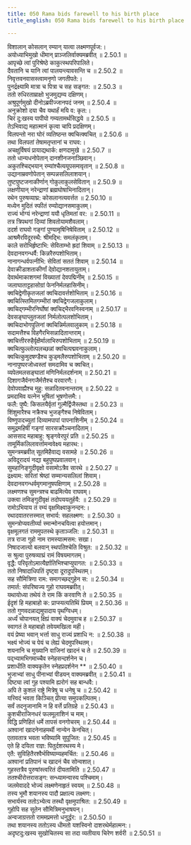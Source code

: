 ```yaml
---
title: 050 Rama bids farewell to his birth place
title_english: 050 Rama bids farewell to his birth place

---
```

<div class="audioEmbed"  caption="श्रीराम-हरिसीताराममूर्ति-घनपाठिभ्यां वचनम्" src="https://archive.org/download/Ramayana-recitation-Sriram-harisItArAmamUrti-Ghanapaati-v2/Kanda_2/Kanda_2_AYK-050-Gangatheere_Guhasamagamaha.mp3"></div>

  
विशालान् कोसलान् रम्यान् यात्वा लक्ष्मणपूर्वज:।  
अयोध्याभिमुखो धीमान् प्राञ्जलिर्वाक्यमब्रवीत् ॥ 2.50.1 ॥   
आपृच्छे त्वां पुरिश्रेष्ठे काकुत्स्थपरिपालिते।  
दैवतानि च यानि त्वां पालयन्त्यावसन्ति च ॥ 2.50.2 ॥   
निवृत्तवनवासस्त्वामनृणो जगतीपते:।  
पुनर्द्रक्ष्यामि मात्रा च पित्रा च सह सङ्गत: ॥ 2.50.3 ॥   
ततो रुधिरताम्राक्षो भुजमुद्यम्य दक्षिणम्।  
अश्रुपूर्णमुखो दीनोऽब्रवीज्जानपदं जनम् ॥ 2.50.4 ॥   
अनुक्रोशो दया चैव यथार्हं मयि व: कृत:।  
चिरं दु:खस्य पापीयो गम्यतामर्थसिद्धये ॥ 2.50.5 ॥   
तेऽभिवाद्य महात्मानं कृत्वा चापि प्रदक्षिणम्।  
विलपन्तो नरा घोरं व्यतिष्ठन्त क्वचित्क्वचित् ॥ 2.50.6 ॥   
तथा विलपतां तेषामतृप्तानां च राघव:।  
अचक्षुर्विषयं प्रायाद्यथार्क: क्षणदामुखे ॥ 2.50.7 ॥   
ततो धान्यधनोपेतान् दानशीनजनाञ्छिवान्।  
अकुतश्चिद्भयान् रम्यांश्चैत्ययूपसमावृतान् ॥ 2.50.8 ॥   
उद्यानाम्रवणोपेतान् सम्पन्नसलिलाशयान्।  
तुष्टपुष्टजनाकीर्णान् गोकुलाकुलसेवितान् ॥ 2.50.9 ॥   
लक्षणीयान् नरेन्द्राणां ब्रह्मघोषाभिनादितान्।  
रथेन पुरुषव्याघ्र: कोसलानत्यवर्त्तत ॥ 2.50.10 ॥   
मध्येन मुदितं स्फीतं रम्योद्यानसमाकुलम्।  
राज्यं भोग्यं नरेन्द्राणां ययौ धृतिमतां वर: ॥ 2.50.11 ॥   
तत्र त्रिपथगां दिव्यां शिवतोयामशैवलाम्।  
ददर्श राघवो गङ्गां पुण्यामृषिनिषेविताम् ॥ 2.50.12 ॥   
आश्रमैरविदूरस्थै: श्रीमद्भि: समलंकृताम्।  
काले सरोभिर्हृष्टाभि: सेविताम्भो ह्रदां शिवाम् ॥ 2.50.13 ॥   
देवदानवगन्धर्वै: किन्नरैरुपशोभिताम्।  
नानागन्धर्वपत्नीभि: सेवितां सततं शिवाम् ॥ 2.50.14 ॥   
देवाक्रीडाशताकीर्णां देवो़द्यानशतायुताम्।  
देवार्थमाकाशगमां विख्यातां देवपद्मिनीम् ॥ 2.50.15 ॥   
जलाघाताट्टहासोग्रां फेननिर्मलहासिनीम्।  
क्वचिद्वेणीकृतजलां क्वचिदावर्त्तशोभिताम् ॥ 2.50.16 ॥   
क्वचित्स्तिमितगम्भीरां क्वचिद्वेगजलाकुलाम्।  
क्वचिद्गम्भीरनिर्घोषां क्वचिद्भैरवनिस्वनाम् ॥ 2.50.17 ॥   
देवसङ्घाप्लुतजलां निर्मलोत्पलशोभिताम्।  
क्वचिदाभोगपुलिनां क्वचिन्निर्मलवालुकाम् ॥ 2.50.18 ॥   
सदामत्तैश्च विहगैरभिसन्नादितान्तराम्।  
क्वचित्तीररुहैर्वृक्षैर्मालाभिरुपशोभिताम् ॥ 2.50.19 ॥   
क्वचित्फुल्लोत्पलच्छन्नां क्वचित्पद्मवनाकुलाम्।  
क्वचित्कुमुदषण्डैश्च कुड्मलैरुपशोभिताम् ॥ 2.50.20 ॥   
नानापुष्परजोध्वस्तां समदामिव च क्वचित्।  
व्यपेतमलसङ्घातां मणिनिर्मलदर्शनाम् ॥ 2.50.21 ॥   
दिशागजैर्वनगजैर्मत्तैश्च वरवारणै:।  
देवोपवाह्यैश्च मुहु: सन्नादितवनान्तराम् ॥ 2.50.22 ॥   
प्रमदामिव यत्नेन भूषितां भूषणोत्तमै:।  
फलै: पुष्पै: किसलयैर्वृतां गुल्मैर्द्विजैस्तथा ॥ 2.50.23 ॥   
शिंशुमारैश्च नक्रैश्च भुजङ्गैश्च निषेविताम्।  
विष्णुपादच्युतां दिव्यामपापां पापनाशिनीम् ॥ 2.50.24 ॥   
समुद्रमहिषीं गङ्गां सारसक्रौञ्चनादिताम्।  
आससाद महाबाहु: श्रृङ्गवेरपुरं प्रति ॥ 2.50.25 ॥   
तामूर्मिकलिलावर्त्तामन्ववेक्ष्य महारथ:।  
सुमन्त्रमब्रवीत् सूतमिहैवाद्य वसामहे ॥ 2.50.26 ॥   
अविदूरादयं नद्या बहुपुष्पप्रवालवान्।  
सुमहानिङ्गुदीवृक्षो वसामोऽत्रैव सारथे ॥ 2.50.27 ॥   
द्रक्ष्याम: सरितां श्रेष्ठां सम्मान्यसलिलां शिवाम्।  
देवदानवगन्धर्वमृगमानुषपक्षिणाम् ॥ 2.50.28 ॥   
लक्ष्मणश्च सुमन्त्रश्च बाढमित्येव राघवम्।  
उक्त्वा तमिङ्गुदीवृक्षं तदोपययतुर्हयै: ॥ 2.50.29 ॥   
रामोऽभियाय तं रम्यं वृक्षमिक्ष्वाकुनन्दन:।  
रथादवातरत्तस्मात् सभार्य: सहलक्ष्मण: ॥ 2.50.30 ॥   
सुमन्त्रोप्यवतीर्य्या स्मान्मोनचयित्वा हयोत्तमान्।  
वृक्षमूलगतं राममुपतस्थे कृताञ्जलि: ॥ 2.50.31 ॥   
तत्र राजा गुहो नाम रामस्यात्मसम: सखा।  
निषादजात्यो बलवान् स्थपतिश्चेति विश्रुत: ॥ 2.50.32 ॥   
स श्रुत्वा पुरुषव्याघ्रं रामं विषयमागतम्।  
वृद्धै: परिवृतोऽमात्यैर्ज्ञातिभिश्चाप्युपागत: ॥ 2.50.33 ॥   
ततो निषादाधिपतिं दृष्ट्वा दूरादुपस्थितम्।  
सह सौमित्रिणा राम: समागच्छद्गुहेन स: ॥ 2.50.34 ॥   
तमार्त: संपरिष्वज्य गुहो राघवमब्रवीत्।  
यथायोध्या तथेयं ते राम किं करवाणि ते ॥ 2.50.35 ॥   
ईदृशं हि महाबाहो क: प्राप्स्यत्यतिथिं प्रियम् ॥ 2.50.36 ॥   
ततो गुणवदन्नाद्यमुपादाय पृथग्विधम्।  
अर्ध्यं चोपानयत् क्षिप्रं वाक्यं चेदमुवाच ह ॥ 2.50.37 ॥   
स्वागतं ते महाबाहो तवेयमखिला मही।  
वयं प्रेष्या भवान् भर्त्ता साधु राज्यं प्रशाधि न: ॥ 2.50.38 ॥   
भक्ष्यं भोज्यं च पेयं च लेह्यं चेदमुपस्थितम्।  
शयनानि च मुख्यानि वाजिनां खादनं च ते ॥ 2.50.39 ॥   
पद्भ्यामभिगमाच्चैव स्नेहसन्दर्शनेन च।  
प्रशाधीति वाक्यकृतेन स्नेहप्रदर्शनेन ** ॥ 2.50.40 ॥   
भुजाभ्यां साधु पीनाभ्यां पीडयन् वाक्यमब्रवीत् ॥ 2.50.41 ॥   
दिष्ट्या त्वां गुह पश्यामि ह्यरोगं सह बान्धवै:।  
अपि ते कुशलं राष्ट्रे मित्रेषु च धनेषु च ॥ 2.50.42 ॥   
यत्त्विदं भवता किञ्चित् प्रीत्या समुपकल्पितम्।  
सर्वं तदनुजानामि न हि वर्त्ते प्रतिग्रहे ॥ 2.50.43 ॥   
कुशचीराजिनधरं फलमूलाशिनं च माम्।  
विद्धि प्रणिहितं धर्मे तापसं वनगोचरम् ॥ 2.50.44 ॥   
अश्वानां खादनेनाहमर्थी नान्येन केनचित्।  
एतावतात्र भवता भविष्यामि सुपूजित: ॥ 2.50.45 ॥   
एते हि दयिता राज्ञ: पितुर्दशरथस्य मे।  
एतै: सुविहितैरश्वैर्भविष्याम्यहमर्चित: ॥ 2.50.46 ॥   
अश्वानां प्रतिपानं च खादनं चैव सोन्वशात्।  
गुहस्तत्रैव पुरुषांस्त्वरितं दीयतामिति ॥ 2.50.47 ॥   
ततश्चीरोत्तरासङ्ग: सन्ध्यामन्वास्य पश्चिमाम्।  
जलमेवाददे भोज्यं लक्ष्मणेनाहृतं स्वयम् ॥ 2.50.48 ॥   
तस्य भूमौ शयानस्य पादौ प्रक्षाल्य लक्ष्मण:।  
सभार्यस्य ततोऽभ्येत्य तस्थौ वृक्षमुपाश्रित: ॥ 2.50.49 ॥   
गुहोपि सह सूतेन सौमित्रिमनुभाषयन्।  
अन्वजाग्रत्ततो राममप्रमत्तो धनुर्द्धर: ॥ 2.50.50 ॥   
तथा शयानस्य ततोऽस्य धीमतो यशस्विनो दाशरथेर्महात्मन:।  
अदृष्टदु:खस्य सुखोचितस्य सा तदा व्यतीयाय चिरेण शर्वरी ॥ 2.50.51 ॥   